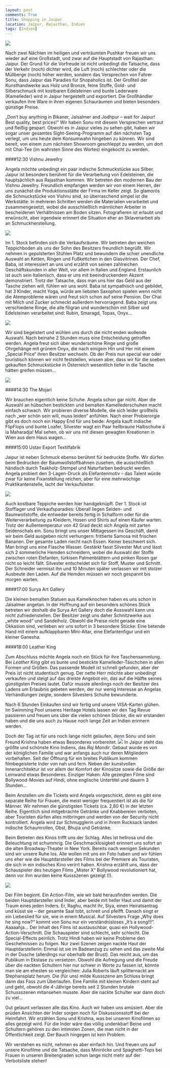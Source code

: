 ```yaml
---
layout: post
comments: True
title: Shopping in Jaipur
location: Jaipur, Rajasthan, Indien
tags: [Indien]
---
```

<p>
<a href='http://whataboutas.data.s3.amazonaws.com/images/2015-04-18-shopping-in-jaipur/DSC_2292.JPG' data-lightbox='Post' title='Seidenstoffe bei "Ustav Export"'
><img class='img-wide' src='http://whataboutas.data.s3.amazonaws.com/images/2015-04-18-shopping-in-jaipur/previews/DSC_2292.jpg' /></a>
</p>
<p>
Nach zwei Nächten im heiligen und verträumten Pushkar freuen wir uns wieder auf eine Großstadt, und zwar auf die Hauptstadt von Rajasthan: Jaipur. Der Grund für die Vorfreude ist nicht unbedingt die Tatsache, dass der Verkehr (noch) dichter wird, die Luft (noch) schlechter oder die Müllberge (noch) höher werden, sondern das Versprechen von Fahrer Sonu, dass Jaipur das Paradies für Shopaholics ist. Der Großteil der Kunsthandwerke aus Holz und Bronze, feine Stoffe, Gold- und Silberschmuck mit kostbaren Edelsteinen und bunte Lederware (Kamelleder) wird in Jaipur hergestellt und exportiert. Die Großhändler verkaufen ihre Ware in ihren eigenen Schauräumen und bieten besonders günstige Preise.
</p>
<!--more-->
<p>
„Don’t buy anything in Bikaner, Jaisalmer and Jodhpur – wait for Jaipur! Best quality, best prices!” Wir haben Sonu mit diesem Versprechen vertraut und fleißig gespart. Obwohl es in Jaipur vieles zu sehen gibt, haben wir sogar unser gesamtes Sight-Seeing-Programm auf den nächsten Tag verlegt, um uns heute dem Konsumwahn hingeben zu können. Wir sind bereit, von einem zum nächsten Showroom geschleppt zu werden, um dort mit Chai-Tee (im wahrsten Sinne des Wortes) eingekocht zu werden.
</p>
####12:30 Vishnu Jewellry
<p>
Angela möchte unbedingt ein paar indische Schmuckstücke aus Silber. Jaipur ist besonders berühmt für die Verarbeitung von Edelsteinen, die hauptsächlich aus Rajasthan kommen. 
Wir betreten den modernen Bau der Vishnu Jewellry. Freundlich empfangen werden wir von einem Herren, der uns zunächst die Produktionsstätte der Firma im Keller zeigt. So glamorös die Schmuckstücke von Vishnu sind, so überraschend simpel ist die Werkstätte: In mehreren Schritten werden die Materialien verarbeitet und zusammengesetzt, wobei die ausschließlich männlichen Arbeiter in bescheidenen Verhältnissen am Boden sitzen. Fotografieren ist erlaubt und erwünscht, aber irgendwie erinnert die Situation eher an Sklavenarbeit als an Schmuckherstellung.
</p>
<p>
<a href='http://whataboutas.data.s3.amazonaws.com/images/2015-04-18-shopping-in-jaipur/DSC_2247.JPG' data-lightbox='Post' title='Vorbereiten der Fassungen für die Edelsteine'
><img class='img-wide' src='http://whataboutas.data.s3.amazonaws.com/images/2015-04-18-shopping-in-jaipur/DSC_2247.JPG' /></a>
</p>
<p>
Im 1. Stock befinden sich die Verkaufsräume. Wir betreten den weichen Teppichboden als uns der Sohn des Besitzers freundlich begrüßt. Wir nehmen in gepolsterten Stühlen Platz und bewundern die schier unendliche Auswahl an Ketten, Ringen und Fußkettchen in den Glasvitrinen. Der Chef, Baba, ist interessiert an uns und erzählt von seinen zahlreichen Geschäftskunden in aller Welt, vor allem in Italien und England. Erstaunlich ist auch sein Italienisch, dass er uns mit beeindruckendem Akzent demonstriert. Trotz der Tatsache, dass man uns hier das Geld aus der Tasche ziehen will, fühlen wir uns wohl. Baba ist sympathisch und gebildet, hat 3 Kinder, macht Yoga, würde am liebsten Saxophon spielen wenn nicht die Atemprobleme wären und freut sich schon auf seine Pension. Der Chai mit Milch und Zucker schmeckt außerdem hervorragend. Baba zeigt uns verschiedene Ringe, die alle filigran und wunderschön mit Silber und Edelsteinen verarbeitet sind: Rubin, Smaragd, Topas, Onyx…
</p>
<p>
<a href='http://whataboutas.data.s3.amazonaws.com/images/2015-04-18-shopping-in-jaipur/DSC_2265.JPG' data-lightbox='Post' title='Silberringe mit Topas'
><img class='img-wide' src='http://whataboutas.data.s3.amazonaws.com/images/2015-04-18-shopping-in-jaipur/DSC_2265.JPG' /></a>
</p>
<p>
Wir sind begeistert und wühlen uns durch die nicht enden wollende Auswahl. Nach beinahe 2 Stunden muss eine Entscheidung getroffen werden. Angela freut sich über wunderschöne Ringe und große Ohrgehänge mit grünem Onyx, die nach einigem Hin und Her mit einem „Special Price“ ihren Besitzer wechseln. Ob der Preis nun special war oder touristisch können wir nicht feststellen, wissen aber, dass wir für die soeben gekauften Schmuckstücke in Österreich wesentlich tiefer in die Tasche hätten greifen müssen…
</p>
<p>
<a href='http://whataboutas.data.s3.amazonaws.com/images/2015-04-18-shopping-in-jaipur/DSC_2266.JPG' data-lightbox='Post' title='Angela mit der Ohrring-Wühlkiste'
><img class='img-wide' src='http://whataboutas.data.s3.amazonaws.com/images/2015-04-18-shopping-in-jaipur/DSC_2266.JPG' /></a>
</p>
####14:30 The Mojari
<p>
Wir brauchen eigentlich keine Schuhe. Angela schon gar nicht. Aber die Auswahl an hübschen bestickten und bemalten Kamellederschuhen macht einfach schwach. Wir probieren diverse Modelle, die sich leider großteils nach „wer schön sein will, muss leiden“ anfühlen. Nach einer Probierorgie gibt es doch noch ein Happy End für uns beide: Angela kauft indische FlipFlops und bunte Loafer, Silvester wagt ein Paar hellbraune Halbschuhe á la Maharadja! Mal sehen, ob wir uns mit diesen gewagten Kreationen in Wien aus dem Haus wagen…
</p>
####15:00 Ustav Export Textilfabrik
<p>
Jaipur ist neben Schmuck ebenso berühmt für bedruckte Stoffe. Wir dürfen beim Bedrucken der Baumwollstoffbahnen zusehen, die ausschließlich händisch durch Teakholz-Stempel und Naturfarben bedruckt werden. Angela probiert den 3-Lagen-Druck als Elefantenmotiv – das Talent würde zwar für keine Fixanstellung reichen, aber für eine mehrwöchige Praktikantenstelle, lacht der Verkaufsleiter.
</p>
<p>
<a href='http://whataboutas.data.s3.amazonaws.com/images/2015-04-18-shopping-in-jaipur/DSC_2269.JPG' data-lightbox='Post' title='Teakholz-Vorlagen für den Textildruck'
><img class='img-wide' src='http://whataboutas.data.s3.amazonaws.com/images/2015-04-18-shopping-in-jaipur/DSC_2269.JPG' /></a>
</p>
Auch kostbare Teppiche werden hier handgeknüpft. Der 1. Stock ist Stofflager und Verkaufsparadies: Überall liegen Seiden- und Baumwollstoffe, die entweder bereits fertig in Schalform oder für die Weiterverarbeitung zu Kleidern, Hosen und Shirts auf einen Käufer warten. Trotz der Außentemperatur von 42 Grad deckt sich Angela mit zarten Seidenschals ein. Sonu bringt uns unser Mittagessen ins Geschäft, damit wir beim Geld ausgeben nicht verhungern: frittierte Samosa mit frischen Bananen. Der gesamte Laden riecht nach Essen. Keiner beschwert sich. Man bringt uns eine Flasche Wasser. Gestärkt fasst Silvester Mut und lässt sich 2 sommerliche Hemden schneidern, wobei die Auswahl der Stoffe zwischen roten Elefanten, türkisen Palmenblättern und pinken Rosen gar nicht so leicht fällt. Silvester entscheidet sich für Stoff, Muster und Schnitt. Der Schneider vermisst ihn und 10 Minuten später verlassen wir mit stolzer Ausbeute den Laden. Auf die Hemden müssen wir noch gespannt bis morgen warten.
</p>
####17:00 Surya Art Gallery
<p>
Die kleinen bemalten Statuen aus Kamelknochen haben es uns schon in Jaisalmer angetan. In der Hoffnung auf ein besonders schönes Stück betreten wir deshalb die Surya Art Gallery doch die Ausswahl kann uns nicht zufriedenstellen. Der Besitzer zeigt uns daher Schnitzwerke aus „white wood“ und Sandelholz. Obwohl die Preise nicht gerade eine Okkasion sind, verlieben wir uns sofort in 3 besondere Stücke: Eine betende Hand mit einem aufklappbaren Mini-Altar, eine Elefantenfigur und ein kleiner Ganesha.
</p>
####18:00 Leather King
<p>
Zum Abschluss möchte Angela noch ein Stück für ihre Taschensammlung. Bei <i>Leather King</i> gibt es bunte und bestickte Kamelleder-Täschchen in allen Formen und Größen. Das passende Modell ist schnell gefunden, aber der Preis ist nicht studentisch genug. Der nette Herr möchte aber unbedingt verkaufen und steigt auf das dreiste Angebot ein, das auf die Hälfte seines günstigsten Preises lautet. Dafür musste allerdings noch der Besitzer des Ladens um Erlaubnis gebeten werden, der nur wenig Interesse an Angelas Verhandlungen zeigte, sondern Silvesters Schuhe bewunderte.
</p>
<p>
Nach 6 Stunden Einkaufen sind wir fertig und unsere VISA-Karten glühen. Im Swimming Pool unseres Heritage Hotels lassen wir den Tag Revue passieren und freuen uns über die vielen schönen Stücke, die wir erstanden haben und die uns auch zu Hause noch lange Zeit an Indien erinnern werden.
</p>
<p>
Doch der Tag ist für uns noch lange nicht gelaufen, denn Sonu und sein Freund Krishna haben etwas Besonderes vorbereitet. 
<a href='http://whataboutas.data.s3.amazonaws.com/images/2015-04-18-shopping-in-jaipur/DSC_2314.JPG' class='imageslink' data-lightbox='Post' title='Wir vor dem  Raj Mandir- das angeblich schönste Kino Indiens'><img class='rechts' src='http://whataboutas.data.s3.amazonaws.com/images/2015-04-18-shopping-in-jaipur/thumbs/DSC_2314.JPG' /></a>
In Jaipur steht das größte und schönste Kino Indiens, das <i>Raj Mandir</i>. Gebaut wurde es von der königlichen Familie und war anfangs auch nur deren Mitgliedern vorbehalten. Seit der Öffnung für ein breites Publikum kommen filmbegeisterte Inder von nah und fern. Neben der kunstvollen Innenarchitektur ist vor allem der Komfort der Kinositze sowie die Größe der Leinwand etwas Besonderes. Einziger Haken: Alle gezeigten Filme sind Bollywood-Movies auf Hindi, ohne englische Untertitel und dauern 3 Stunden…
</p>
<p>
Beim Anstellen um die Tickets wird Angela vorgeschickt, denn es gibt eine separate Reihe für Frauen, die meist weniger frequentiert ist als die für Männer. Wir nehmen die günstigsten Tickets (ca. 2,80 €) in der letzten Reihe. Eigentlich sind mitgebrachte Getränke und Knabbereien verboten, aber Touristen dürfen alles mitbringen und werden von der Security nicht kontrolliert. Angela wird zur Schmugglerin und in ihrem Rucksack landen indische Schaumrollen, Obst, Bhujia und Getränke. 
</p>
<p>
Beim Betreten des Kinos trifft uns der Schlag. Alles ist hellrosa und die Beleuchtung ist schummrig. Die Geschmacklosigkeit erinnert uns sofort an die alten Broadway-Theater in New York. Bereits nach wenigen Sekunden sind wir unsere Ruhe los. Alle wollen mit uns ein Foto haben und wir fühlen uns eher wie die Hauptdarsteller des Films bei der Premiere als Touristen, die sich in ein indisches Kino verirrt haben. Krishna erzählt uns, dass der Schauspieler des heutigen Films „Mister X“ Bollywood revolutioniert hat, denn vor ihm wurden keine Kussszenen gezeigt (!).
</p>
<p>
<a href='http://whataboutas.data.s3.amazonaws.com/images/2015-04-18-shopping-in-jaipur/DSC_2343.JPG' data-lightbox='Post' title='Im Raj Mandir - Die Vorstellung beginnt!'
><img class='img-wide' src='http://whataboutas.data.s3.amazonaws.com/images/2015-04-18-shopping-in-jaipur/DSC_2343.JPG' /></a>
</p>
<p>
Der Film beginnt. Ein Action-Film, wie wir bald herausfinden werden. Die beiden Hauptdarsteller sind Inder, aber beide mit heller Haut und damit der Traum eines jeden Inders. Er, Raghu, macht ihr, Siya, einen Heiratsantrag und küsst sie – der gesamte Saal tobt, schreit und pfeifft. Danach singt er ein Liebeslied für sie, wie in einem Musical. Auf Silvesters Frage „Why does he sing now?“ kommt von Sonu nur ein verständnisloses „It’s a song!!!“. Aaaaahja… Der Inhalt des Films ist austauschbar, quasi ein Hollywood-Action-Verschnitt. Die Schauspieler sind schlecht, sehr schlecht. Die Special-Effects peinlich. Trotz Hindi haben wir keine Probleme den Geschehnissen zu folgen. Nur zwei Szenen zeigen nackte Haut der Hauptdarstellerin: Einmal ist sie im Badeanzug zu sehen und das zweite Mal in der Dusche (allerdings nur oberhalb der Brust). Das reicht aus, um das Publikum in Ekstase zu versetzen. Obwohl die Aufregung und die Freude über die nackten Schultern hier nur schwer in Worte zu fassen ist, könnte man sie am ehesten so vergleichen: Julia Roberts läuft splitternackt am Stephansplatz herum. Die (für uns) milde Kussszene am Schluss bringt dann das Fass zum Überlaufen. Eine Familie mit kleinen Kindern steht auf und geht, obwohl die 4-Jährige bereits seit 2 Stunden brutale Schussszenen mitansehen musste. Aber die nackte Schulter war dann doch zu viel…
</p>
<p>
Gut gelaunt verlassen alle das Kino. Auch wir haben uns amüsiert. Aber die prüden Ansichten der Inder sorgen noch für Diskussionsstoff bei der Heimfahrt. Wir erzählen Sonu und Krishna, was bei unseren Kinofilmen so alles gezeigt wird. Für die Inder wäre das völlig undenkbar! Beine und Schultern gehören zu den intimsten Zonen, die man nicht in der Öffentlichkeit zeigt. Der Bauch hingegen ist kein Problem.
</p>
<p>
Wir verstehen es nicht, nehmen es aber einfach hin. Und freuen uns auf unsere Kinofilme und die Tatsache, dass Miniröcke und Spaghetti-Tops bei Frauen in unseren Breitengraden schon lange nicht mehr auf der Verbotsliste stehen!
</p>